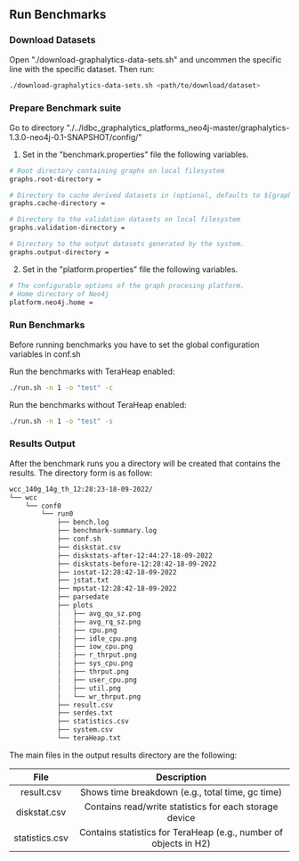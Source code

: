 ## Run Benchmarks

### Download Datasets

Open "./download-graphalytics-data-sets.sh" and uncommen the specific
line with the specific dataset. Then run:

```sh
./download-graphalytics-data-sets.sh <path/to/download/dataset>
```

### Prepare Benchmark suite
Go to directory
"./../ldbc_graphalytics_platforms_neo4j-master/graphalytics-1.3.0-neo4j-0.1-SNAPSHOT/config/"

1. Set in the "benchmark.properties" file the following variables.

```sh
# Root directory containing graphs on local filesystem
graphs.root-directory =

# Directory to cache derived datasets in (optional, defaults to ${graphs.root-directory}/cache)
graphs.cache-directory =

# Directory to the validation datasets on local filesystem
graphs.validation-directory =

# Directory to the output datasets generated by the system.
graphs.output-directory =
```

2. Set in the "platform.properties" file the following variables.
```sh
# The configurable options of the graph procesing platform.
# Home directory of Neo4j
platform.neo4j.home =
```

### Run Benchmarks

Before running benchmarks you have to set the global configuration
variables in conf.sh

Run the benchmarks with TeraHeap enabled:
```sh
./run.sh -n 1 -o "test" -c
```

Run the benchmarks without TeraHeap enabled:
```sh
./run.sh -n 1 -o "test" -s
```

### Results Output
After the benchmark runs you a directory will be created that contains
the results. The directory form is as follow:

```sh
wcc_140g_14g_th_12:28:23-18-09-2022/
└── wcc
    └── conf0
        └── run0
            ├── bench.log
            ├── benchmark-summary.log
            ├── conf.sh
            ├── diskstat.csv
            ├── diskstats-after-12:44:27-18-09-2022
            ├── diskstats-before-12:28:42-18-09-2022
            ├── iostat-12:28:42-18-09-2022
            ├── jstat.txt
            ├── mpstat-12:28:42-18-09-2022
            ├── parsedate
            ├── plots
            │   ├── avg_qu_sz.png
            │   ├── avg_rq_sz.png
            │   ├── cpu.png
            │   ├── idle_cpu.png
            │   ├── iow_cpu.png
            │   ├── r_thrput.png
            │   ├── sys_cpu.png
            │   ├── thrput.png
            │   ├── user_cpu.png
            │   ├── util.png
            │   └── wr_thrput.png
            ├── result.csv
            ├── serdes.txt
            ├── statistics.csv
            ├── system.csv
            └── teraHeap.txt
```
The main files in the output results directory are the following:

|  File         | Description                                                     |
|:----------:   |:-------------:                                                  |
|result.csv     | Shows time breakdown (e.g., total time, gc time)                |
|diskstat.csv   | Contains read/write statistics for each storage device          |
|statistics.csv | Contains statistics for TeraHeap (e.g., number of objects in H2)|
